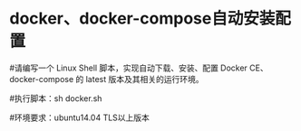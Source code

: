 # docker、docker-compose自动安装配置
#请编写一个 Linux Shell 脚本，实现自动下载、安装、配置 Docker CE、docker-compose 的 latest 版本及其相关的运行环境。

#执行脚本：sh  docker.sh

#环境要求：ubuntu14.04 TLS以上版本

